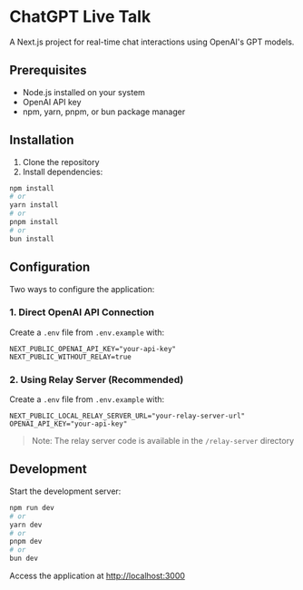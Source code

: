# ChatGPT Live Talk

A Next.js project for real-time chat interactions using OpenAI's GPT models.

## Prerequisites

- Node.js installed on your system
- OpenAI API key
- npm, yarn, pnpm, or bun package manager

## Installation

1. Clone the repository
2. Install dependencies:

```bash
npm install
# or
yarn install
# or
pnpm install
# or
bun install
```

## Configuration

Two ways to configure the application:

### 1. Direct OpenAI API Connection

Create a `.env` file from `.env.example` with:

```env
NEXT_PUBLIC_OPENAI_API_KEY="your-api-key"
NEXT_PUBLIC_WITHOUT_RELAY=true
```

### 2. Using Relay Server (Recommended)

Create a `.env` file from `.env.example` with:

```env
NEXT_PUBLIC_LOCAL_RELAY_SERVER_URL="your-relay-server-url"
OPENAI_API_KEY="your-api-key"
```

> Note: The relay server code is available in the `/relay-server` directory

## Development

Start the development server:

```bash
npm run dev
# or
yarn dev
# or
pnpm dev
# or
bun dev
```

Access the application at [http://localhost:3000](http://localhost:3000)
